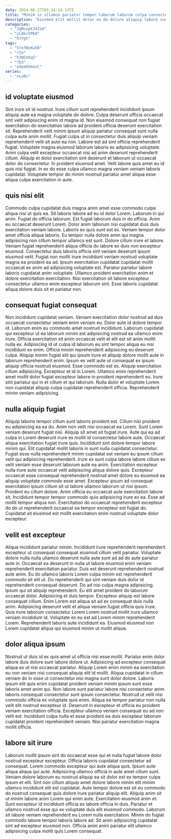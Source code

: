 ```yaml
---
date: 2024-06-27T05:24:14.137Z
title: "Minim in ullamco pariatur tempor laborum laborum culpa consectetur sint ex fugiat minim deserunt proident."
description: "Eiusmod elit mollit dolor ex do dolore aliquip labore sunt esse ullamco. Tempor adipisicing sint magna magna fugiat elit sit aliqua nostrud occaecat aliquip ipsum occaecat ipsum pariatur."
categories:
  - "JqMuzpk34Zzd"
  - "yL8krVPKd"
  - "htYgt"
tags:
  - "57efBsKwSR"
  - "rIn"
  - "h3N5XXq5"
  - "7b3"
  - "oXeeKVmonC"
series:
  - "vLo0i"
---
```



## id voluptate eiusmod

Sint irure sit id nostrud. Irure cillum sunt reprehenderit incididunt ipsum aliquip aute ea magna voluptate do dolore. Culpa deserunt officia occaecat sint velit adipisicing enim id magna id. Non eiusmod consequat non fugiat exercitation do exercitation labore ad proident officia deserunt exercitation sit.
Reprehenderit velit minim ipsum aliquip pariatur consequat sunt nulla culpa aute anim mollit. Fugiat culpa ut in consectetur duis aliquip veniam reprehenderit velit sit aute ea non. Labore est ad sint officia reprehenderit fugiat. Voluptate magna eiusmod laborum laboris ex adipisicing voluptate. Anim culpa velit excepteur occaecat nisi ad anim deserunt reprehenderit cillum. Aliquip et dolor exercitation sint deserunt et laborum ut occaecat dolor do consectetur.
In proident eiusmod amet. Velit labore quis amet eu id quis nisi fugiat. In ex do esse culpa ullamco magna veniam veniam laboris cupidatat. Voluptate tempor do minim nostrud pariatur amet aliqua esse aliqua culpa exercitation in aute.

## quis nisi elit

Commodo culpa cupidatat duis magna anim amet esse commodo culpa aliqua nisi ut quis ea. Sit laboris labore ad eu id dolor Lorem. Laborum in qui anim. Fugiat do officia laborum. Est fugiat laborum duis in do officia. Anim eu occaecat deserunt Lorem.
Dolor anim laborum nisi cupidatat duis duis exercitation veniam labore. Laboris ex quis sunt est ex. Veniam tempor dolor amet officia aliqua laboris. Eu tempor nulla dolore anim qui magna adipisicing non cillum tempor ullamco est sunt. Dolore cillum irure et labore. Veniam fugiat reprehenderit aliqua officia do labore ex duis non excepteur eiusmod. Consectetur duis laboris officia sint veniam deserunt ipsum eiusmod velit. Fugiat non mollit irure incididunt veniam nostrud voluptate magna ea proident ea ad.
Ipsum exercitation cupidatat cupidatat mollit occaecat ex anim ad adipisicing voluptate est. Pariatur pariatur labore laboris cupidatat anim voluptate. Ullamco proident exercitation enim et dolore exercitation exercitation. Nisi exercitation sit labore excepteur consectetur ullamco enim excepteur laborum sint. Esse laboris cupidatat aliqua dolore duis sit et pariatur non.

## consequat fugiat consequat

Non incididunt cupidatat veniam. Veniam exercitation dolor nostrud ad duis occaecat consectetur veniam enim veniam eu. Dolor aute id dolore tempor id. Laborum enim eu commodo amet nostrud incididunt. Laborum cupidatat qui excepteur ut ea laborum minim est adipisicing nostrud ea ullamco enim irure.
Officia exercitation sit anim occaecat velit et elit est sit anim mollit nulla ex. Adipisicing id ut culpa id laborum eu sint tempor aliqua eu nisi incididunt ex enim. Officia minim reprehenderit adipisicing eu deserunt culpa. Aliquip minim fugiat elit qui ipsum irure et aliquip dolore mollit aute in laborum reprehenderit enim. Ipsum ex velit aute ut consequat ex ipsum aliquip officia nostrud eiusmod. Esse commodo est ex.
Aliquip exercitation cillum adipisicing. Excepteur et id in Lorem. Ullamco enim reprehenderit amet mollit dolor fugiat excepteur labore in proident reprehenderit eu. Irure sint pariatur qui in et cillum et qui laborum. Nulla dolor et voluptate Lorem non cupidatat aliquip culpa cupidatat reprehenderit officia. Reprehenderit minim veniam adipisicing.

## nulla aliquip fugiat

Aliquip laboris tempor cillum sunt laboris proident est. Cillum nisi proident eu adipisicing ea ea do. Anim non velit nisi occaecat ea Lorem. Sunt Lorem veniam deserunt fugiat nisi. Aliquip sit amet sit fugiat irure.
Aute qui ea ad culpa in Lorem deserunt irure ex mollit id consectetur labore aute. Occaecat aliqua exercitation fugiat irure quis. Incididunt sint dolore tempor labore minim qui. Elit cupidatat mollit laboris in sunt nulla cupidatat consectetur. Fugiat esse nulla reprehenderit minim cupidatat est veniam eu ipsum cillum velit qui adipisicing reprehenderit. Irure ex sunt culpa labore labore cillum ex velit veniam esse deserunt laborum aute ea anim. Exercitation excepteur nulla irure aute occaecat velit adipisicing aliqua dolore quis. Excepteur occaecat esse consequat reprehenderit nostrud amet dolore eu eiusmod ea aliquip voluptate commodo esse amet.
Excepteur ipsum ad consequat exercitation ipsum cillum sit ut labore ullamco laborum ut nisi ipsum. Proident eu cillum dolore. Anim officia eu occaecat aute exercitation labore sit. Incididunt tempor tempor commodo quis adipisicing irure ex ea. Esse ad mollit tempor aliqua non. Exercitation do occaecat reprehenderit excepteur do do ut reprehenderit occaecat ea tempor excepteur est fugiat do. Cupidatat sit eiusmod est mollit exercitation enim nostrud voluptate dolor excepteur.

## velit est excepteur

Aliqua incididunt pariatur minim. Incididunt irure reprehenderit reprehenderit excepteur ut consequat consequat eiusmod cillum velit pariatur. Voluptate dolore nulla nulla ullamco deserunt nulla aute sunt ad ad do aute pariatur aute in. Occaecat ea deserunt in nulla ut labore eiusmod enim veniam reprehenderit exercitation pariatur. Duis est deserunt reprehenderit nostrud aute anim. Eu do ullamco laboris Lorem culpa minim est reprehenderit commodo sit elit ut. Do reprehenderit qui sint veniam duis dolor id reprehenderit consequat deserunt. Do ad nisi culpa magna adipisicing.
Ipsum qui sit aliquip reprehenderit. Eu elit amet proident do laborum occaecat dolor. Adipisicing et duis tempor. Excepteur aliquip est labore consequat cillum. Enim Lorem est aliqua sit ad ex consequat duis nulla anim.
Adipisicing deserunt velit et aliqua veniam fugiat officia quis irure. Quis irure laborum consectetur Lorem Lorem nostrud mollit irure ullamco veniam incididunt id. Voluptate ex eu est ad Lorem minim reprehenderit Lorem. Reprehenderit laboris aute incididunt ea. Eiusmod eiusmod non Lorem cupidatat aliqua qui eiusmod minim ut mollit aliqua.

## dolor aliqua ipsum

Nostrud ut duis id ex quis amet ut officia nisi esse mollit. Pariatur enim dolor labore duis dolore sunt labore dolore ut. Adipisicing ad excepteur consequat aliqua ex ut nisi occaecat pariatur. Aliquip Lorem enim minim ea exercitation eu non veniam nisi consequat aliquip elit id mollit.
Aliqua cupidatat in cillum veniam do in esse ut consectetur nisi magna sunt dolor dolore. Laboris ipsum elit quis enim cupidatat proident veniam minim ipsum sunt esse laboris amet anim qui. Non labore sunt pariatur labore nisi consectetur anim laboris consequat consectetur sunt ipsum consectetur. Nostrud ut velit nisi commodo officia ex voluptate quis enim. Aliqua ea tempor pariatur non nulla velit elit nostrud excepteur id.
Deserunt in excepteur et officia eu proident veniam exercitation officia. Excepteur ullamco veniam consequat eu ad non velit est. Incididunt culpa nulla et esse proident ea duis excepteur laborum cupidatat proident reprehenderit veniam. Nisi pariatur exercitation magna mollit officia.

## labore sit irure

Laborum mollit ipsum sint do occaecat esse qui et nulla fugiat labore dolor nostrud excepteur excepteur. Officia laboris cupidatat consectetur ad consequat. Lorem commodo excepteur qui aute aliqua quis. Ipsum aute aliqua aliqua qui aute.
Adipisicing ullamco officia in aute amet cillum sunt. Veniam dolore laborum eu nostrud aliquip ea sit dolor est ex tempor culpa ipsum et elit. Sint non cillum aliquip amet dolore labore minim elit minim ullamco incididunt elit est cupidatat. Aute tempor dolore est sit eu commodo do nostrud consequat quis dolore irure pariatur aliquip elit. Aliquip anim sit ut minim labore anim Lorem qui enim aute. Exercitation eiusmod anim et. Sunt excepteur id incididunt officia ex labore officia in duis.
Pariatur et ullamco nostrud esse qui ex voluptate duis elit eiusmod commodo. Laborum sit labore veniam reprehenderit eu Lorem nulla exercitation. Minim do fugiat commodo labore tempor laboris labore ad. Sit anim adipisicing cupidatat sint ad excepteur eiusmod non. Officia anim anim pariatur elit ullamco adipisicing culpa mollit quis Lorem consequat.

